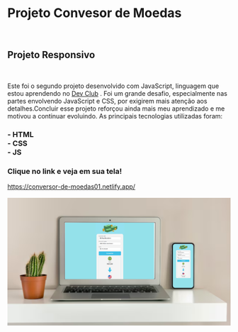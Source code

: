 <h1>  Projeto Convesor de Moedas </h1>
<br>
<h2> Projeto Responsivo</h2>
<br>
<p> Este foi o segundo projeto desenvolvido com JavaScript, linguagem que estou aprendendo no <a href="https://rodolfomori.com.br/devclub">Dev Club<a/> . Foi um grande desafio, especialmente nas partes envolvendo JavaScript e CSS,
  por exigirem mais atenção aos detalhes.Concluir esse projeto reforçou ainda mais meu aprendizado e me motivou a continuar evoluindo.
As principais tecnologias utilizadas foram:   </p>
<h3>
- HTML
  <br>
- CSS 
  <br>
- JS
  </h3>
<h3>Clique no link e veja em sua tela!
</h3>
<a href="https://conversor-de-moedas01.netlify.app/">https://conversor-de-moedas01.netlify.app/</a>
<br> 
<br> 
<img src="https://github.com/Andreza27/projeto-dev--java/blob/main/assets/Design%20sem%20nome%20(6).png?raw=true"/>
